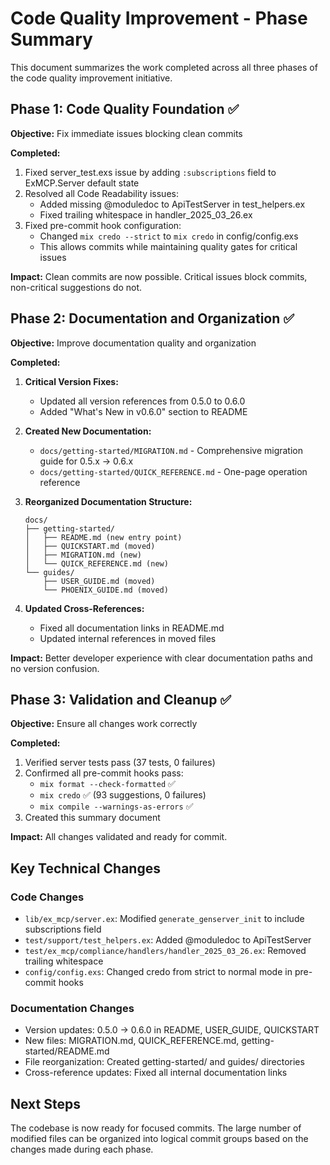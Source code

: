 # Code Quality Improvement - Phase Summary

This document summarizes the work completed across all three phases of the code quality improvement initiative.

## Phase 1: Code Quality Foundation ✅

**Objective:** Fix immediate issues blocking clean commits

**Completed:**
1. Fixed server_test.exs issue by adding `:subscriptions` field to ExMCP.Server default state
2. Resolved all Code Readability issues:
   - Added missing @moduledoc to ApiTestServer in test_helpers.ex
   - Fixed trailing whitespace in handler_2025_03_26.ex
3. Fixed pre-commit hook configuration:
   - Changed `mix credo --strict` to `mix credo` in config/config.exs
   - This allows commits while maintaining quality gates for critical issues

**Impact:** Clean commits are now possible. Critical issues block commits, non-critical suggestions do not.

## Phase 2: Documentation and Organization ✅

**Objective:** Improve documentation quality and organization

**Completed:**
1. **Critical Version Fixes:**
   - Updated all version references from 0.5.0 to 0.6.0
   - Added "What's New in v0.6.0" section to README

2. **Created New Documentation:**
   - `docs/getting-started/MIGRATION.md` - Comprehensive migration guide for 0.5.x → 0.6.x
   - `docs/getting-started/QUICK_REFERENCE.md` - One-page operation reference

3. **Reorganized Documentation Structure:**
   ```
   docs/
   ├── getting-started/
   │   ├── README.md (new entry point)
   │   ├── QUICKSTART.md (moved)
   │   ├── MIGRATION.md (new)
   │   └── QUICK_REFERENCE.md (new)
   └── guides/
       ├── USER_GUIDE.md (moved)
       └── PHOENIX_GUIDE.md (moved)
   ```

4. **Updated Cross-References:**
   - Fixed all documentation links in README.md
   - Updated internal references in moved files

**Impact:** Better developer experience with clear documentation paths and no version confusion.

## Phase 3: Validation and Cleanup ✅

**Objective:** Ensure all changes work correctly

**Completed:**
1. Verified server tests pass (37 tests, 0 failures)
2. Confirmed all pre-commit hooks pass:
   - `mix format --check-formatted` ✅
   - `mix credo` ✅ (93 suggestions, 0 failures)
   - `mix compile --warnings-as-errors` ✅
3. Created this summary document

**Impact:** All changes validated and ready for commit.

## Key Technical Changes

### Code Changes
- `lib/ex_mcp/server.ex`: Modified `generate_genserver_init` to include subscriptions field
- `test/support/test_helpers.ex`: Added @moduledoc to ApiTestServer
- `test/ex_mcp/compliance/handlers/handler_2025_03_26.ex`: Removed trailing whitespace
- `config/config.exs`: Changed credo from strict to normal mode in pre-commit hooks

### Documentation Changes
- Version updates: 0.5.0 → 0.6.0 in README, USER_GUIDE, QUICKSTART
- New files: MIGRATION.md, QUICK_REFERENCE.md, getting-started/README.md
- File reorganization: Created getting-started/ and guides/ directories
- Cross-reference updates: Fixed all internal documentation links

## Next Steps

The codebase is now ready for focused commits. The large number of modified files can be organized into logical commit groups based on the changes made during each phase.
